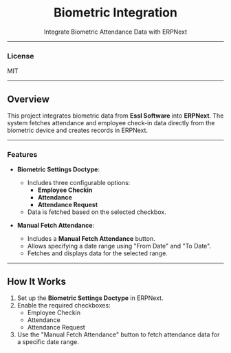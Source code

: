 <div align="center">
  <h1>Biometric Integration</h1>
  <p>Integrate Biometric Attendance Data with ERPNext</p>
</div>

---

### License

MIT

---

## Overview

This project integrates biometric data from **Essl Software** into **ERPNext**. The system fetches attendance and employee check-in data directly from the biometric device and creates records in ERPNext.

---

### Features

- **Biometric Settings Doctype**:
  - Includes three configurable options:
    - **Employee Checkin**
    - **Attendance**
    - **Attendance Request**
  - Data is fetched based on the selected checkbox.

- **Manual Fetch Attendance**:
  - Includes a **Manual Fetch Attendance** button.
  - Allows specifying a date range using "From Date" and "To Date".
  - Fetches and displays data for the selected range.

---

## How It Works

1. Set up the **Biometric Settings Doctype** in ERPNext.
2. Enable the required checkboxes:  
   - Employee Checkin  
   - Attendance  
   - Attendance Request  
3. Use the "Manual Fetch Attendance" button to fetch attendance data for a specific date range.

